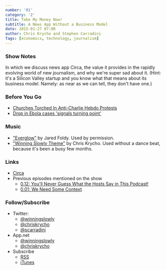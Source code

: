 ```yaml
---
number: '01'
category: '2'
title: Take My Money Now!
subtitle: A News App Without a Business Model
date: 2015-01-27 07:00
author: Chris Krycho and Stephen Carradini
Tags: [economics, technology, journalism]
---
```


### Show Notes

In which we discuss news app Circa, the value it provides in the rapidly
evolving world of new journalism, and why we're super sad about it. (Hint: it's
a Silicon Valley startup and you know what that means about its business model.
Namely: as near as we can tell, they don't have one.)

### Before You Go

  - [Churches Torched In Anti-Charlie Hebdo Protests][churches]
  - [Drop in Ebola cases 'signals turning point'][ebola]

[churches]: //www.huffingtonpost.com/2015/01/17/niger-charlie-hebdo_n_6492054.html
[ebola]: //www.theguardian.com/world/2015/jan/22/drop-in-ebola-cases-signals-turning-point

### Music

  - ["Everglow"](//soundcloud.com/jaredfoldy/everglow-single/s-b3d9z) by
    Jared Foldy. Used by permission.
  - ["Winning Slowly Theme"](//soundcloud.com/chriskrycho/winning-slowly)
    by Chris Krycho. Used without a dance beat, because it's been a busy few
    months.

### Links

  - [Circa](//cir.ca)
  - Previous episodes mentioned on the show
      + [0.12: You'll Never Guess What the Hosts Say in This Podcast!][0.12]
      + [0.01: We Need Some Context][0.01]

[0.01]: //www.winningslowly.org/0.01/
[0.12]: //www.winningslowly.org/0.12/

### Follow/Subscribe

  - Twitter:
      + [@winningslowly](//www.twitter.com/winningslowly)
      + [@chriskrycho](//www.twitter.com/chriskrycho)
      + [@scarradini](//www.twitter.com/scarradini)
  - App.net
      + [@winningslowly](//alpha.app.net/winningslowly)
      + [@chriskrycho](//alpha.app.net/chriskrycho)
  - Subscribe
      + [RSS](//www.winningslowly.org/feed.xml)
      + [iTunes](//itunes.apple.com/us/podcast/winning-slowly/id807603957?mt=2)
